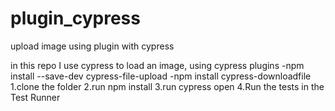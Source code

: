 # plugin_cypress
upload image using plugin with cypress 

in this repo I use cypress to load an image, using cypress plugins
-npm install --save-dev cypress-file-upload
-npm install cypress-downloadfile
1.clone the folder
2.run npm install
3.run cypress open
4.Run the tests in the Test Runner
